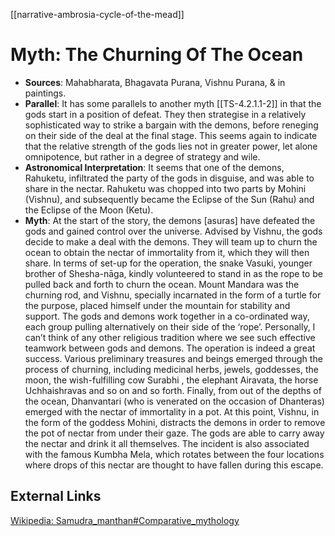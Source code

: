 [[narrative-ambrosia-cycle-of-the-mead]]

# Myth: The Churning Of The Ocean

- **Sources**: Mahabharata, Bhagavata Purana, Vishnu Purana, & in paintings.
- **Parallel**: It has some parallels to another myth [[TS-4.2.1.1-2]] in that the gods start in a position of defeat. They then strategise in a relatively sophisticated way to strike a bargain with the demons, before reneging on their side of the deal at the final stage. This seems again to indicate that the relative strength of the gods lies not in greater power, let alone omnipotence, but rather in a degree of strategy and wile.
- **Astronomical Interpretation**: It seems that one of the demons, Rahuketu, infiltrated the party of the gods in disguise, and was able to share in the nectar. Rahuketu was chopped into two parts by Mohini (Vishnu), and subsequently became the Eclipse of the Sun (Rahu) and the Eclipse of the Moon (Ketu).
- **Myth**: At the start of the story, the demons [asuras] have defeated the gods and gained control over the universe. Advised by Vishnu, the gods decide to make a deal with the demons. They will team up to churn the ocean to obtain the nectar of immortality from it, which they will then share. In terms of set-up for the operation, the snake Vasuki, younger brother of Shesha-nāga, kindly volunteered to stand in as the rope to be pulled back and forth to churn the ocean. Mount Mandara was the churning rod, and Vishnu, specially incarnated in the form of a turtle for the purpose, placed himself under the mountain for stability and support. The gods and demons work together in a co-ordinated way, each group pulling alternatively on their side of the ‘rope’. Personally, I can’t think of any other religious tradition where we see such effective teamwork between gods and demons. The operation is indeed a great success. Various preliminary treasures and beings emerged through the process of churning, including medicinal herbs, jewels, goddesses, the moon, the wish-fulfilling cow Surabhi , the elephant Airavata, the horse Uchhaishravas and so on and so forth. Finally, from out of the depths of the ocean, Dhanvantari (who is venerated on the occasion of Dhanteras) emerged with the nectar of immortality in a pot. At this point, Vishnu, in the form of the goddess Mohini, distracts the demons in order to remove the pot of nectar from under their gaze. The gods are able to carry away the nectar and drink it all themselves. The incident is also associated with the famous Kumbha Mela, which rotates between the four locations where drops of this nectar are thought to have fallen during this escape.


## External Links
[Wikipedia: Samudra_manthan#Comparative_mythology](https://en.wikipedia.org/wiki/Samudra_manthan#Comparative_mythology)